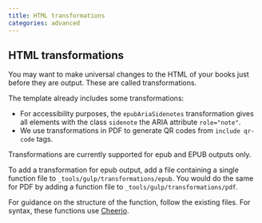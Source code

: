 ```yaml
---
title: HTML transformations
categories: advanced
---
```


## HTML transformations

You may want to make universal changes to the HTML of your books just before they are output. These are called transformations.

The template already includes some transformations:

- For accessibility purposes, the `epubAriaSidenotes` transformation gives all elements with the class `sidenote` the ARIA attribute `role="note"`.
- We use transformations in PDF to generate QR codes from `include qr-code` tags.

Transformations are currently supported for epub and EPUB outputs only.

To add a transformation for epub output, add a file containing a single function file to `_tools/gulp/transformations/epub`. You would do the same for PDF by adding a function file to `_tools/gulp/transformations/pdf`.

For guidance on the structure of the function, follow the existing files. For syntax, these functions use [Cheerio](https://cheerio.js.org/docs/api/classes/Cheerio#manipulation-methods).
